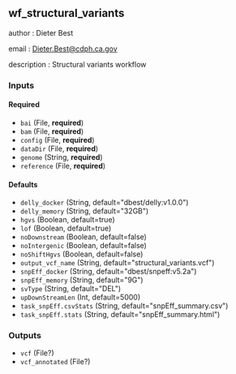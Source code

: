 
## wf_structural_variants

author
: Dieter Best

email
: Dieter.Best@cdph.ca.gov

description
: Structural variants workflow

### Inputs

#### Required

  * `bai` (File, **required**)
  * `bam` (File, **required**)
  * `config` (File, **required**)
  * `dataDir` (File, **required**)
  * `genome` (String, **required**)
  * `reference` (File, **required**)

#### Defaults

  * `delly_docker` (String, default="dbest/delly:v1.0.0")
  * `delly_memory` (String, default="32GB")
  * `hgvs` (Boolean, default=true)
  * `lof` (Boolean, default=true)
  * `noDownstream` (Boolean, default=false)
  * `noIntergenic` (Boolean, default=false)
  * `noShiftHgvs` (Boolean, default=false)
  * `output_vcf_name` (String, default="structural_variants.vcf")
  * `snpEff_docker` (String, default="dbest/snpeff:v5.2a")
  * `snpEff_memory` (String, default="9G")
  * `svType` (String, default="DEL")
  * `upDownStreamLen` (Int, default=5000)
  * `task_snpEff.csvStats` (String, default="snpEff_summary.csv")
  * `task_snpEff.stats` (String, default="snpEff_summary.html")

### Outputs

  * `vcf` (File?)
  * `vcf_annotated` (File?)
